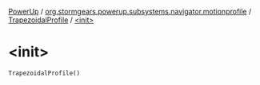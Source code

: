 [PowerUp](../../index.md) / [org.stormgears.powerup.subsystems.navigator.motionprofile](../index.md) / [TrapezoidalProfile](index.md) / [&lt;init&gt;](./-init-.md)

# &lt;init&gt;

`TrapezoidalProfile()`
